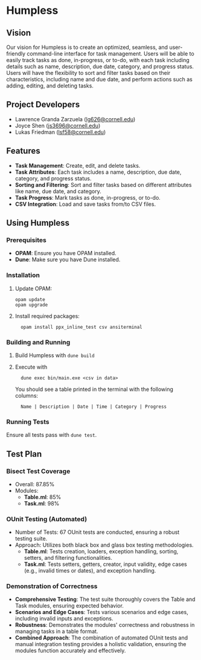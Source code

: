 # Humpless
## Vision
Our vision for Humpless is to create an optimized, seamless, and user-friendly command-line interface for task management. Users will be able to easily track tasks as done, in-progress, or to-do, with each task including details such as name, description, due date, category, and progress status. Users will have the flexibility to sort and filter tasks based on their characteristics, including name and due date, and perform actions such as adding, editing, and deleting tasks.
## Project Developers
- Lawrence Granda Zarzuela (lg626@cornell.edu)
- Joyce Shen (js3696@cornell.edu)
- Lukas Friedman (lsf58@cornell.edu)
## Features
- **Task Management**: Create, edit, and delete tasks.
- **Task Attributes**: Each task includes a name, description, due date, category, and progress status.
- **Sorting and Filtering**: Sort and filter tasks based on different attributes like name, due date, and category.
- **Task Progress**: Mark tasks as done, in-progress, or to-do.
- **CSV Integration**: Load and save tasks from/to CSV files.
## Using Humpless
### Prerequisites
- **OPAM**: Ensure you have OPAM installed.
- **Dune**: Make sure you have Dune installed.
### Installation
1. Update OPAM:

   ```
   opam update
   opam upgrade
   ```

2. Install required packages:
   
   ```
     opam install ppx_inline_test csv ansiterminal
   ```

### Building and Running
1. Build Humpless with ```dune build```

2. Execute with
   
   ```
     dune exec bin/main.exe <csv in data>
   ```

   You should see a table printed in the terminal with the following columns:
   
   ```
     Name | Description | Date | Time | Category | Progress
   ```

### Running Tests
Ensure all tests pass with ```dune test```.

## Test Plan 
### Bisect Test Coverage
- Overall: 87.85%
- Modules:
  - **Table.ml**: 85%
  - **Task.ml**: 98%
 ### OUnit Testing (Automated)
 - Number of Tests: 67 OUnit tests are conducted, ensuring a robust testing suite.
 - Approach: Utilizes both black box and glass box testing methodologies.
    - **Table.ml**: Tests creation, loaders, exception handling, sorting, setters, and filtering functionalities.
    - **Task.ml**: Tests setters, getters, creator, input validity, edge cases (e.g., invalid times or dates), and exception handling.
### Demonstration of Correctness
- **Comprehensive Testing**: The test suite thoroughly covers the Table and Task modules, ensuring expected behavior.
- **Scenarios and Edge Cases**: Tests various scenarios and edge cases, including invalid inputs and exceptions.
- **Robustness**: Demonstrates the modules' correctness and robustness in managing tasks in a table format.
- **Combined Approach**: The combination of automated OUnit tests and manual integration testing provides a holistic validation, ensuring the modules function accurately and effectively.
